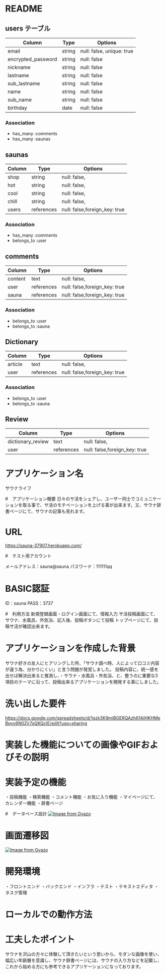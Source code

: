 # README
## users テーブル

| Column             | Type   | Options                  |
| ------------------ | ------ | ------------------------ |
| email              | string | null: false, unique: true|
| encrypted_password | string | null: false              |
| nickname           | string | null: false              |
| lastname           | string | null: false              |
| sub_lastname       | string | null: false              |
| name               | string | null: false              |
| sub_name           | string | null: false              |
| birthday           | date   | null: false              |

### Association

- has_many   :comments
- has_many   :saunas
  
## saunas
| Column             | Type      | Options                      |
| ------------------ | ----------| ---------------------------- |
| shop               | string    | null: false,                 |
| hot                | string    | null: false,                 |
| cool               | string    | null: false,                 |
| chill              | string    | null: false,                 |
| users              | references| null: false,foreign_key: true|

### Association

- has_many    :comments
- belongs_to  :user
  
## comments

| Column             | Type      | Options                      |
| ------------------ | ----------| ---------------------------- |
| content            | text      | null: false,                 |
| user               | references| null: false,foreign_key: true|
| sauna              | references| null: false,foreign_key: true|

### Association

- belongs_to  :user
- belongs_to  :sauna

## Dictionary
| Column             | Type      | Options                      |
| ------------------ | ----------| ---------------------------- |
| article            | text      | null: false,                 |
| user               | references| null: false,foreign_key: true|


### Association

- belongs_to  :user
- belongs_to  :sauna

## Review
| Column             | Type      | Options                      |
| ------------------ | ----------| ---------------------------- |
| dictionary_review  | text      | null: false,                 |
| user               | references| null: false,foreign_key: true|

# アプリケーション名
サウナライフ

#　アプリケーション概要
日々のサ活をシェアし、ユーザー同士でコミュニケーションを取る事で、サ活のモチベーションを上げる事が出来ます。又、サウナ辞書ページにて、サウナの記事も見れます。
# URL
https://sauna-37907.herokuapp.com/

#　テスト用アカウント

メールアドレス：sauna@sauna
パスワード：111111qq
# BASIC認証
ID：sauna
PASS：3737

#　利用方法
新規登録画面・ログイン画面にて、情報入力
サ活投稿画面にて、サウナ、水風呂、外気浴、記入後、投稿ボタンにて投稿
トップページにて、投稿サ活が確認出来ます。
##
##

# アプリケーションを作成した背景
サウナ好きの友人にヒアリングした所、「サウナ調べ時、人によって口コミ内容が違う為、分かりにくい」と言う問題が発覚しました。
投稿内容に、統一感を出せば解決出来ると推測し、・サウナ・水風呂・外気浴、と、整うのに重要な3項目のテーマに沿って、投稿出来るアプリケーションを開発する事にしました。


# 洗い出した要件
https://docs.google.com/spreadsheets/d/1gzk3K9miBGERQAzh61AIHKHMeBpyv6N0Zjr7sQKQclE/edit?usp=sharing
# 実装した機能についての画像やGIFおよびその説明

# 実装予定の機能
・投稿機能
・検索機能
・コメント機能
・お気に入り機能
・マイページにて、カレンダー機能
・辞書ページ

#　データベース設計
[![Image from Gyazo](https://i.gyazo.com/35864c9c56f9a77cf65f05c1cc7d7abc.png)](https://gyazo.com/35864c9c56f9a77cf65f05c1cc7d7abc)

# 画面遷移図
[![Image from Gyazo](https://i.gyazo.com/5dd75866fd34f6780fcf5a1c622c7a8d.png)](https://gyazo.com/5dd75866fd34f6780fcf5a1c622c7a8d)

# 開発環境
・フロントエンド
・バックエンド
・インフラ
・テスト
・テキストエディタ
・タスク管理

# ローカルでの動作方法

# 工夫したポイント
サウナを沢山の方々に体験して頂きたいという思いから、モダンな画像を使い、幅広い年齢層を意識し、サウナ辞書ページには、サウナの入り方などを記載し、これから始める方にも参考できるアプリケーションになっております。
